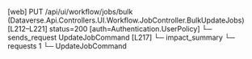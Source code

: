 [web] PUT /api/ui/workflow/jobs/bulk  (Dataverse.Api.Controllers.UI.Workflow.JobController.BulkUpdateJobs)  [L212–L221] status=200 [auth=Authentication.UserPolicy]
  └─ sends_request UpdateJobCommand [L217]
  └─ impact_summary
    └─ requests 1
      └─ UpdateJobCommand

